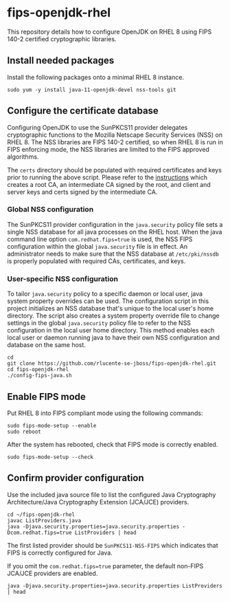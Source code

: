 # fips-openjdk-rhel
This repository details how to configure OpenJDK on RHEL 8 using
FIPS 140-2 certified cryptographic libraries.

## Install needed packages
Install the following packages onto a minimal RHEL 8 instance.

    sudo yum -y install java-11-openjdk-devel nss-tools git

## Configure the certificate database
Configuring OpenJDK to use the SunPKCS11 provider delegates
cryptographic functions to the Mozilla Netscape Security Services
(NSS) on RHEL 8.  The NSS libraries are FIPS 140-2 certified, so
when RHEL 8 is run in FIPS enforcing mode, the NSS libraries are
limited to the FIPS approved algorithms.

The `certs` directory should be populated with required certificates
and keys prior to running the above script.  Please refer to the
[instructions](https://github.com/rlucente-se-jboss/fips-openjdk-rhel/blob/master/certs/README.md)
which creates a root CA, an intermediate CA signed by the root, and
client and server keys and certs signed by the intermediate CA.

### Global NSS configuration
The SunPKCS11 provider configuration in the `java.security` policy
file sets a single NSS database for all java processes on the RHEL
host.  When the java command line option `com.redhat.fips=true` is
used, the NSS FIPS configuration within the global `java.security`
file is in effect. An administrator needs to make sure that the NSS
database at `/etc/pki/nssdb` is properly populated with required
CAs, certificates, and keys.

### User-specific NSS configuration
To tailor `java.security` policy to a specific daemon or local user,
java system property overrides can be used. The configuration script
in this project initializes an NSS database that's unique to the
local user's home directory.  The script also creates a system
property override file to change settings in the global `java.security`
policy file to refer to the NSS configuration in the local user
home directory.  This method enables each local user or daemon
running java to have their own NSS configuration and database on
the same host.

    cd
    git clone https://github.com/rlucente-se-jboss/fips-openjdk-rhel.git
    cd fips-openjdk-rhel
    ./config-fips-java.sh

## Enable FIPS mode
Put RHEL 8 into FIPS compliant mode using the following commands:

    sudo fips-mode-setup --enable
    sudo reboot

After the system has rebooted, check that FIPS mode is correctly
enabled.

    sudo fips-mode-setup --check

## Confirm provider configuration
Use the included java source file to list the configured Java
Cryptography Architecture/Java Cryptography Extension (JCA/JCE) providers.

    cd ~/fips-openjdk-rhel
    javac ListProviders.java
    java -Djava.security.properties=java.security.properties -Dcom.redhat.fips=true ListProviders | head

The first listed provider should be `SunPKCS11-NSS-FIPS` which
indicates that FIPS is correctly configured for Java.

If you omit the `com.redhat.fips=true` parameter, the default
non-FIPS JCA/JCE providers are enabled.

    java -Djava.security.properties=java.security.properties ListProviders | head

